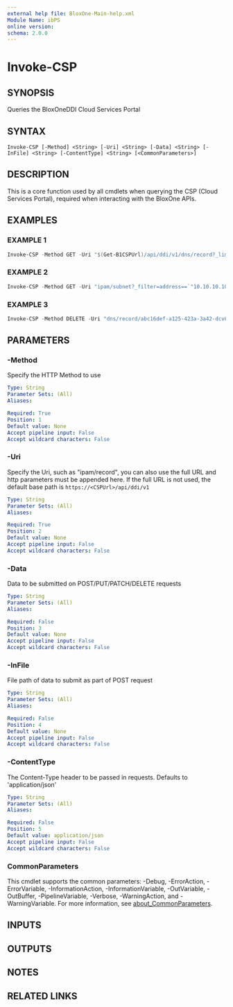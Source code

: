 ```yaml
---
external help file: BloxOne-Main-help.xml
Module Name: ibPS
online version:
schema: 2.0.0
---
```


# Invoke-CSP

## SYNOPSIS
Queries the BloxOneDDI Cloud Services Portal

## SYNTAX

```
Invoke-CSP [-Method] <String> [-Uri] <String> [-Data] <String> [-InFile] <String> [-ContentType] <String> [<CommonParameters>]
```

## DESCRIPTION
This is a core function used by all cmdlets when querying the CSP (Cloud Services Portal), required when interacting with the BloxOne APIs.

## EXAMPLES

### EXAMPLE 1
```powershell
Invoke-CSP -Method GET -Uri "$(Get-B1CSPUrl)/api/ddi/v1/dns/record?_limit=10"
```

### EXAMPLE 2
```powershell
Invoke-CSP -Method GET -Uri "ipam/subnet?_filter=address==`"10.10.10.10`""
```

### EXAMPLE 3
```powershell
Invoke-CSP -Method DELETE -Uri "dns/record/abc16def-a125-423a-3a42-dcv6f6c4dj8x"
```

## PARAMETERS

### -Method
Specify the HTTP Method to use

```yaml
Type: String
Parameter Sets: (All)
Aliases:

Required: True
Position: 1
Default value: None
Accept pipeline input: False
Accept wildcard characters: False
```

### -Uri
Specify the Uri, such as "ipam/record", you can also use the full URL and http parameters must be appended here. If the full URL is not used, the default base path is `https://<CSPUrl>/api/ddi/v1`

```yaml
Type: String
Parameter Sets: (All)
Aliases:

Required: True
Position: 2
Default value: None
Accept pipeline input: False
Accept wildcard characters: False
```

### -Data
Data to be submitted on POST/PUT/PATCH/DELETE requests

```yaml
Type: String
Parameter Sets: (All)
Aliases:

Required: False
Position: 3
Default value: None
Accept pipeline input: False
Accept wildcard characters: False
```

### -InFile
File path of data to submit as part of POST request

```yaml
Type: String
Parameter Sets: (All)
Aliases:

Required: False
Position: 4
Default value: None
Accept pipeline input: False
Accept wildcard characters: False
```

### -ContentType
The Content-Type header to be passed in requests. Defaults to 'application/json'

```yaml
Type: String
Parameter Sets: (All)
Aliases:

Required: False
Position: 5
Default value: application/json
Accept pipeline input: False
Accept wildcard characters: False
```

### CommonParameters
This cmdlet supports the common parameters: -Debug, -ErrorAction, -ErrorVariable, -InformationAction, -InformationVariable, -OutVariable, -OutBuffer, -PipelineVariable, -Verbose, -WarningAction, and -WarningVariable. For more information, see [about_CommonParameters](http://go.microsoft.com/fwlink/?LinkID=113216).

## INPUTS

## OUTPUTS

## NOTES

## RELATED LINKS
